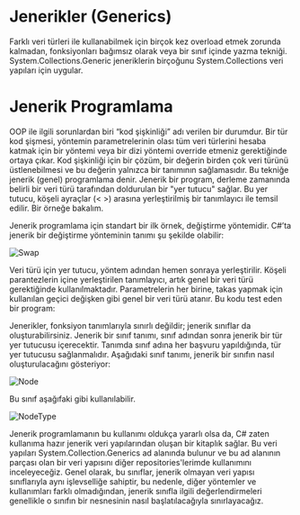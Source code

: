 <h1>Jenerikler (Generics)</h1>
Farklı veri türleri ile kullanabilmek için birçok kez overload etmek zorunda kalmadan, fonksiyonları bağımsız olarak veya bir sınıf içinde yazma tekniği. System.Collections.Generic jeneriklerin birçoğunu System.Collections veri yapıları için uygular.


<h1>Jenerik Programlama</h1>
OOP ile ilgili sorunlardan biri “kod şişkinliği” adı verilen bir durumdur. Bir tür kod şişmesi, yöntemin parametrelerinin olası tüm veri türlerini hesaba katmak için bir yöntemi veya bir dizi yöntemi override etmeniz gerektiğinde ortaya çıkar. Kod şişkinliği için bir çözüm, bir değerin birden çok veri türünü üstlenebilmesi ve bu değerin yalnızca bir tanımının sağlamasıdır. Bu tekniğe jenerik (genel) programlama denir. Jenerik bir program, derleme zamanında belirli bir veri türü tarafından doldurulan bir "yer tutucu" sağlar. Bu yer tutucu, köşeli ayraçlar (< >) arasına yerleştirilmiş bir tanımlayıcı ile temsil edilir. Bir örneğe bakalım.


Jenerik programlama için standart bir ilk örnek, değiştirme yöntemidir. C#’ta jenerik bir değiştirme yönteminin tanımı şu şekilde olabilir:


<img src="https://user-images.githubusercontent.com/107070882/198851967-18743710-5894-4c2f-a863-4fcc35d017d1.png" alt="Swap">


Veri türü için yer tutucu, yöntem adından hemen sonraya yerleştirilir. Köşeli parantezlerin içine yerleştirilen tanımlayıcı, artık genel bir veri türü gerektiğinde kullanılmaktadır. Parametrelerin her birine, takas yapmak için kullanılan geçici değişken gibi genel bir veri türü atanır. Bu kodu test eden bir program:


Jenerikler, fonksiyon tanımlarıyla sınırlı değildir; jenerik sınıflar da oluşturabilirsiniz. Jenerik bir sınıf tanımı, sınıf adından sonra jenerik bir tür yer tutucusu içerecektir. Tanımda sınıf adına her başvuru yapıldığında, tür yer tutucusu sağlanmalıdır. Aşağıdaki sınıf tanımı, jenerik bir sınıfın nasıl oluşturulacağını gösteriyor:


<img src="https://user-images.githubusercontent.com/107070882/198852120-8311687e-3b38-48f5-bf02-26d180f12e1f.png" alt="Node">


Bu sınıf aşağıfaki gibi kullanılabilir.


<img src="https://user-images.githubusercontent.com/107070882/198852211-97fd8b5b-b331-4820-a767-fc0d1ecf4b4a.png" alt="NodeType">


Jenerik programlamanın bu kullanımı oldukça yararlı olsa da, C# zaten kullanıma hazır jenerik veri yapılarından oluşan bir kitaplık sağlar. Bu veri yapıları System.Collection.Generics ad alanında bulunur ve bu ad alanının parçası olan bir veri yapısını diğer repositories'lerimde kullanımını inceleyeceğiz. Genel olarak, bu sınıflar, jenerik olmayan veri yapısı sınıflarıyla aynı işlevselliğe sahiptir, bu nedenle, diğer yöntemler ve kullanımları farklı olmadığından, jenerik sınıfla ilgili değerlendirmeleri genellikle o sınıfın bir nesnesinin nasıl başlatılacağıyla sınırlayacağız.
